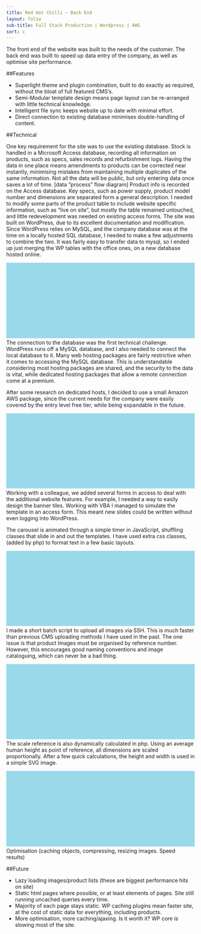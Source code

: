 ```yaml
---
title: Red Hot Chilli – Back End
layout: folio
sub-title: Full Stack Production | Wordpress | AWS
sort: c
---
```


The front end of the website was built to the needs of the customer. The back end was built to speed up data entry of the company, as well as optimise site performance.

##Features

- Superlight theme and plugin combination, built to do exactly as required, without the bloat of full featured CMS’s.
- Semi-Modular template design means page layout can be re-arranged with little technical knowledge.
- Intelligent file sync keeps website up to date with minimal effort.
- Direct connection to existing database minimises double-handling of content.

##Technical

One key requirement for the site was to use the existing database. Stock is handled in a Microsoft Access database, recording all information on products, such as specs, sales records and refurbishment logs. Having the data in one place means amendments to products can be corrected near instantly, minimising mistakes from maintaining multiple duplicates of the same information. Not all the data will be public, but only entering data once saves a lot of time.
[data “process” flow diagram]
Product info is recorded on the Access database. Key specs, such as power supply, product model number and dimensions are separated form a general description. I needed to modify some parts of the product table to include website specific information, such as “live on site”, but mostly the table remained untouched, and little redevelopment was needed on existing access forms.
The site was built on WordPress, due to its excellent documentation and modification. Since WordPress relies on MySQL, and the company database was at the time on a locally hosted SQL database, I needed to make a few adjustments to combine the two. It was fairly easy to transfer data to mysql, so I ended up just merging the WP tables with the office ones, on a new database hosted online.

![Link via MySQL](/images/placeholder.png)
The connection to the database was the first technical challenge. WordPress runs off a MySQL database, and I also needed to connect the local database to it. Many web hosting packages are fairly restrictive when it comes to accessing the MySQL database. This is understandable considering most hosting packages are shared, and the security to the data is vital, while dedicated hosting packages that allow a remote connection come at a premium.

After some research on dedicated hosts, I decided to use a small Amazon AWS package, since the current needs for the company were easily covered by the entry level free tier, while being expandable in the future.

![access to website editor(carousel)](/images/placeholder.png)
Working with a colleague, we added several forms in access to deal with the additional website features. For example, I needed a way to easily design the banner tiles. Working with VBA I managed to simulate the template in an access form. This meant new slides could be written without even logging into WordPress.

The carousel is animated through a simple timer in JavaScript, shuffling classes that slide in and out the templates. I have used extra css classes, (added by php) to format text in a few basic layouts.

![images to site](/images/placeholder.png)
I made a short batch script to upload all images via SSH. This is much faster than previous CMS uploading methods I have used in the past. The one issue is that product Images must be organised by reference number. However, this encourages good naming conventions and image cataloguing, which can never be a bad thing.

![scale reference, technical](/images/placeholder.png)
The scale reference is also dynamically calculated in php. Using an average human height as point of reference, all dimensions are scaled proportionally. After a few quick calculations, the height and width is used in a simple SVG image.

![speed test results](/images/placeholder.png)
Optimisation (caching objects, compressing, resizing images. Speed results)

##Future
- Lazy loading images/product lists (these are biggest performance hits on site)
- Static html pages where possible, or at least elements of pages. Site still running uncached queries every time. 
- Majority of each page stays static. WP caching plugins mean faster site, at the cost of static data for everything, including products.
- More optimisation, more caching/ajaxing. Is it worth it? WP core is slowing most of the site.

